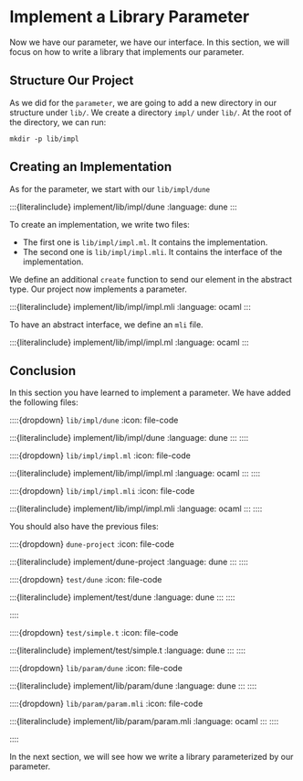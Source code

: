 # Implement a Library Parameter

Now we have our parameter, we have our interface. In this section, we will
focus on how to write a library that implements our parameter.

## Structure Our Project

As we did for the `parameter`, we are going to add a new directory in our
structure under `lib/`. We create a directory `impl/` under `lib/`. At the root
of the directory, we can run:

```{code-block} shell
mkdir -p lib/impl
```

## Creating an Implementation

As for the parameter, we start with our `lib/impl/dune`

:::{literalinclude} implement/lib/impl/dune
:language: dune
:::

To create an implementation, we write two files:
- The first one is `lib/impl/impl.ml`. It contains the implementation.
- The second one is `lib/impl/impl.mli`. It contains the interface of the implementation.


We define an additional `create` function to send our element in the abstract
type. Our project now implements a parameter.

:::{literalinclude} implement/lib/impl/impl.mli
:language: ocaml
:::

To have an abstract interface, we define an `mli` file.

:::{literalinclude} implement/lib/impl/impl.ml
:language: ocaml
:::


## Conclusion

In this section you have learned to implement a parameter. We have added the
following files:

::::{dropdown} `lib/impl/dune`
:icon: file-code

:::{literalinclude} implement/lib/impl/dune
:language: dune
:::
::::

::::{dropdown} `lib/impl/impl.ml`
:icon: file-code

:::{literalinclude} implement/lib/impl/impl.ml
:language: ocaml
:::
::::

::::{dropdown} `lib/impl/impl.mli`
:icon: file-code

:::{literalinclude} implement/lib/impl/impl.mli
:language: ocaml
:::
::::

You should also have the previous files:

::::{dropdown} `dune-project`
:icon: file-code

:::{literalinclude} implement/dune-project
:language: dune
:::
::::

::::{dropdown} `test/dune`
:icon: file-code

:::{literalinclude} implement/test/dune
:language: dune
:::
::::

::::

::::{dropdown} `test/simple.t`
:icon: file-code

:::{literalinclude} implement/test/simple.t
:language: dune
:::
::::

::::{dropdown} `lib/param/dune`
:icon: file-code

:::{literalinclude} implement/lib/param/dune
:language: dune
:::
::::

::::{dropdown} `lib/param/param.mli`
:icon: file-code

:::{literalinclude} implement/lib/param/param.mli
:language: ocaml
:::
::::

::::

In the next section, we will see how we write a library parameterized by our
parameter.
